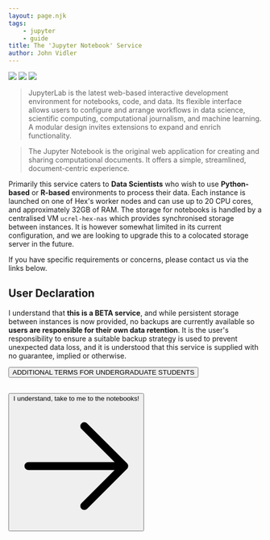 ```yaml
---
layout: page.njk
tags:
    - jupyter
    - guide
title: The 'Jupyter Notebook' Service
author: John Vidler
---
```


<div class="badge-row">
    <img loading="lazy" class="h-fit inline" src="https://status.ucrel-hex.scc.lancs.ac.uk/api/v1/endpoints/hex-core-services_jupyter-notebooks/uptimes/24h/badge.svg" />
    <img loading="lazy" class="h-fit inline" src="https://status.ucrel-hex.scc.lancs.ac.uk/api/v1/endpoints/hex-core-services_jupyter-notebooks/response-times/24h/badge.svg" />
    <img loading="lazy" class="h-fit inline" src="https://status.ucrel-hex.scc.lancs.ac.uk/api/v1/endpoints/hex-core-services_jupyter-notebooks/health/badge.svg" />
</div>

> JupyterLab is the latest web-based interactive development environment for notebooks, code, and data. Its flexible interface allows users to configure and arrange workflows in data science, scientific computing, computational journalism, and machine learning. A modular design invites extensions to expand and enrich functionality.

> The Jupyter Notebook is the original web application for creating and sharing computational documents. It offers a simple, streamlined, document-centric experience.

Primarily this service caters to **Data Scientists** who wish to use **Python-based** or **R-based** environments to process their data.
Each instance is launched on one of Hex's worker nodes and can use up to 20 CPU cores, and approximately 32GB of RAM. The storage for notebooks is handled by a centralised VM `ucrel-hex-nas` which provides synchronised storage between instances. It is however somewhat limited in its current configuration, and we are looking to upgrade this to a colocated storage server in the future.

If you have specific requirements or concerns, please contact us via the links below.

## User Declaration

I understand that **this is a BETA service**, and while persistent storage between instances is now provided, no backups are currently available so **users are responsible for their own data retention**.
It is the user's responsibility to ensure a suitable backup strategy is used to prevent unexpected data loss, and it is understood that this service is supplied with no guarantee, implied or otherwise.

<form action="/pages/undergraduate-terms-of-use" method="get" class="w-full place-content-center grid">
    <button class="btn btn-outline border-red-600 border-2">ADDITIONAL TERMS FOR UNDERGRADUATE STUDENTS</button>
</form>

<br />

<form action="https://hub.ucrel-hex.scc.lancs.ac.uk/" method="get" class="w-full place-content-center grid">
    <button class="btn btn-neutral">
        I understand, take to me to the notebooks!
        <svg xmlns="http://www.w3.org/2000/svg" fill="none" viewBox="0 0 24 24" stroke-width="1.5" stroke="currentColor" class="w-6 h-6"><path stroke-linecap="round" stroke-linejoin="round" d="M13.5 4.5 21 12m0 0-7.5 7.5M21 12H3" /></svg>
    </button>
</form>